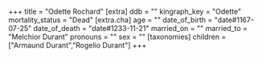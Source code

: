 +++
title = "Odette Rochard"
[extra]
ddb = ""
kingraph_key = "Odette"
mortality_status = "Dead"
[extra.cha]
age = ""
date_of_birth = "date#1167-07-25"
date_of_death = "date#1233-11-21"
married_on = ""
married_to = "Melchior Durant"
pronouns = ""
sex = ""
[taxonomies]
children = ["Armaund Durant","Rogelio Durant"]
+++

